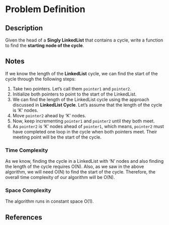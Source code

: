 # Problem Definition

## Description

Given the head of a **Singly LinkedList** that contains a cycle, write a function to find the **starting node of the cycle**.

## Notes

If we know the length of the **LinkedList** cycle, we can find the start of the cycle through the following steps:

1. Take two pointers. Let’s call them `pointer1` and `pointer2`.
2. Initialize both pointers to point to the start of the LinkedList.
3. We can find the length of the LinkedList cycle using the approach discussed in **LinkedList Cycle**. Let’s assume that the length of the cycle is ‘K’ nodes.
4. Move `pointer2` ahead by ‘K’ nodes.
5. Now, keep incrementing `pointer1` and `pointer2` until they both meet.
6. As `pointer2` is ‘K’ nodes ahead of `pointer1`, which means, `pointer2` must have completed one loop in the cycle when both pointers meet. Their meeting point will be the start of the cycle.

### Time Complexity

As we know, finding the cycle in a LinkedList with ‘N’ nodes and also finding the length of the cycle requires O(N). Also, as we saw in the above algorithm, we will need O(N) to find the start of the cycle. Therefore, the overall time complexity of our algorithm will be O(N).

### Space Complexity

The algorithm runs in constant space O(1).

## References
